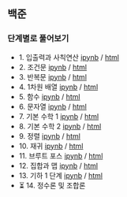 ## 백준
### 단계별로 풀어보기
- 1\. 입출력과 사칙연산
  [ipynb](https://github.com/kbjung/Study/blob/main/coding_test/baekjoon/b_ex01.ipynb) /
  [html](https://kbjung.github.io/Study/coding_test/baekjoon/b_ex01.html)
- 2\. 조건문
  [ipynb](https://github.com/kbjung/Study/blob/main/coding_test/baekjoon/b_ex02.ipynb) /
  [html](https://kbjung.github.io/Study/coding_test/baekjoon/b_ex02.html)
- 3\. 반복문
  [ipynb](https://github.com/kbjung/Study/blob/main/coding_test/baekjoon/b_ex03.ipynb) /
  [html](https://kbjung.github.io/Study/coding_test/baekjoon/b_ex03.html)
- 4\. 1차원 배열
  [ipynb](https://github.com/kbjung/Study/blob/main/coding_test/baekjoon/b_ex04.ipynb) /
  [html](https://kbjung.github.io/Study/coding_test/baekjoon/b_ex04.html)
- 5\. 함수
  [ipynb](https://github.com/kbjung/Study/blob/main/coding_test/baekjoon/b_ex05.ipynb) /
  [html](https://kbjung.github.io/Study/coding_test/baekjoon/b_ex05.html)
- 6\. 문자열
  [ipynb](https://github.com/kbjung/Study/blob/main/coding_test/baekjoon/b_ex06.ipynb) /
  [html](https://kbjung.github.io/Study/coding_test/baekjoon/b_ex06.html)
- 7\. 기본 수학 1
  [ipynb](https://github.com/kbjung/Study/blob/main/coding_test/baekjoon/b_ex07.ipynb) /
  [html](https://kbjung.github.io/Study/coding_test/baekjoon/b_ex07.html)
- 8\. 기본 수학 2
  [ipynb](https://github.com/kbjung/Study/blob/main/coding_test/baekjoon/b_ex08.ipynb) /
  [html](https://kbjung.github.io/Study/coding_test/baekjoon/b_ex08.html)
- 9\. 정렬
  [ipynb](https://github.com/kbjung/Study/blob/main/coding_test/baekjoon/b_ex09.ipynb) /
  [html](https://kbjung.github.io/Study/coding_test/baekjoon/b_ex09.html)
- 10\. 재귀
  [ipynb](https://github.com/kbjung/Study/blob/main/coding_test/baekjoon/b_ex10.ipynb) /
  [html](https://kbjung.github.io/Study/coding_test/baekjoon/b_ex10.html)
- 11\. 브루트 포스
  [ipynb](https://github.com/kbjung/Study/blob/main/coding_test/baekjoon/b_ex11.ipynb) /
  [html](https://kbjung.github.io/Study/coding_test/baekjoon/b_ex11.html)
- 12\. 집합과 맵
  [ipynb](https://github.com/kbjung/Study/blob/main/coding_test/baekjoon/b_ex12.ipynb) /
  [html](https://kbjung.github.io/Study/coding_test/baekjoon/b_ex12.html)
- 13\. 기하 1 단계
  [ipynb](https://github.com/kbjung/Study/blob/main/coding_test/baekjoon/b_ex13.ipynb) /
  [html](https://kbjung.github.io/Study/coding_test/baekjoon/b_ex13.html)
- ⏳ 14\. 정수론 및 조합론
